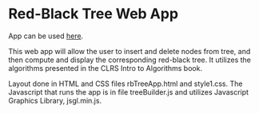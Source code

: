 Red-Black Tree Web App
===================
App can be used <a href="tylerbrowncs.com/rbTreeApp.html" target="_blank">here</a>.

This web app will allow the user to insert and delete nodes from tree, and then compute and display the corresponding red-black tree.
It utilizes the algorithms presented in the CLRS Intro to Algorithms book. 

Layout done in HTML and CSS files rbTreeApp.html and style1.css. The Javascript that runs the app is in file treeBuilder.js and utilizes Javascript Graphics Library, jsgl.min.js.
